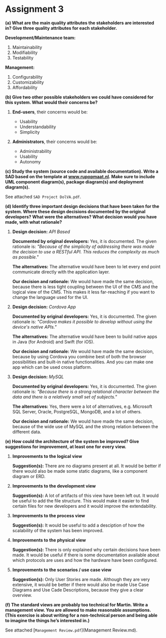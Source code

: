 # Assignment 3

**(a) What are the main quality attributes the stakeholders are interested in? Give three quality attributes for each stakeholder.**

__Development/Maintenance team:__

1. Maintainability
2. Modifiability
3. Testability

__Management:__

1. Configurability
2. Customizability
3. Affordability

**(b) Give two other possible stakeholders we could have considered for this system. What would their concerns be?**

1. __End-users__, their concerns would be:
	- Usability
	- Understandability
	- Simplicity

2. __Administrators__, their concerns would be:
	- Administrability  
	- Usability  
	- Autonomy  

**(c) Study the system (source code and available documentation). Write a SAD based on the template at www.rupopmaat.nl. Make sure to include UML component diagram(s), package diagram(s) and deployment diagram(s).**

See attached `SAD Project DolVA.pdf`.

**(d) Identify three important design decisions that have been taken for the system. Where these design decisions documented by the original developers? What were the alternatives? What decision would you have made, with what rationale?**

1. __Design decision:__ *API Based*

	__Documented by original developers:__ Yes, it is documented. The given rationale is: *"Because of the simplicity of addressing there was made the decision to use a RESTful API. This reduces the complexity as much as possible."*

	__The alternatives:__ The alternative would have been to let every end point communicate directly with the application layer.

	__Our decision and rationale:__ We would have made the same decision, because there is less tight coupling between the UI of the CMS and the logical view of the CMS. This makes it less far-reaching if you want to change the language used for the UI.

2. __Design decision:__ *Cordova App*

	__Documented by original developers:__ Yes, it is documented. The given rationale is: *"Cordova makes it possible to develop without using the device's native APIs."*

	__The alternatives:__ The alternative would have been to build native apps in Java (for Android) and Swift (for iOS).

	__Our decision and rationale:__ We would have made the same decision, because by using Cordova you combine best of both the browser possibilities and built-in native functionalities. And you can make one app which can be used cross platform.

3. __Design decision:__ *MySQL*

	__Documented by original developers:__ Yes, it is documented. The given rationale is: *"Because there is a strong relational character between the data and there is a relatively small set of subjects."*

	__The alternatives:__ Yes, there were a lot of alternatives, e.g. Microsoft SQL Server, Oracle, PostgreSQL, MongoDB, and a lot of others.

	__Our decision and rationale:__ We would have made the same decision, because of the wide use of MySQL and the strong relation between the different data.

**(e) How could the architecture of the system be improved? Give suggestions for improvement, at least one for every view.**

1. __Improvements to the logical view__ 

	__Suggestion(s):__ There are no diagrams present at all. It would be better if there would also be made some static diagrams, like a component diagram or ERD.

2. __Improvements to the development view__ 

	__Suggestion(s):__ A lot of artifacts of this view have been left out. It would be useful to add the file structure. This would make it easier to find certain files for new developers and it would improve the extendability.

3. __Improvements to the process view__ 

	__Suggestion(s):__ It would be useful to add a desciption of how the scalability of the system has been improved.

4. __Improvements to the physical view__ 

	__Suggestion(s):__ There is only explained why certain decisions have been made. It would be useful if there is some documentation available about which protocols are uses and how the hardware have been configured.

5. __Improvements to the scenarios / use case view__ 

	__Suggestion(s):__ Only User Stories are made. Although they are very extensive, it would be better if there would also be made Use Case Diagrams and Use Cade Descriptions, because they give a clear overview.

**(f) The standard views are probably too technical for Martin. Write a management view. You are allowed to make reasonable assumptions. (This exercise is about writing for a non-technical person and being able to imagine the things he’s interested in.)**

See attached [`Management Review.pdf`](Management Review.md).
